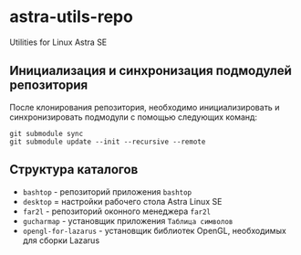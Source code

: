 # astra-utils-repo

Utilities for Linux Astra SE

## Инициализация и синхронизация подмодулей репозитория

После клонирования репозитория, необходимо инициализировать и синхронизировать подмодули с помощью следующих команд:

```console
git submodule sync
git submodule update --init --recursive --remote
```

## Структура каталогов

- `bashtop` - репозиторий приложения `bashtop`
- `desktop` = настройки рабочего стола Astra Linux SE
- `far2l` - репозиторий оконного менеджера `far2l`
- `gucharmap` - установщик приложения `Таблица символов`
- `opengl-for-lazarus` - установщик библиотек OpenGL, необходимых для сборки Lazarus
